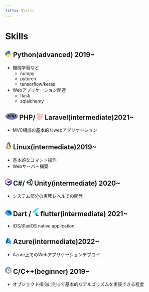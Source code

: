 ```yaml
---
title: Skills
---
```


# Skills

## <img src="/images/icons/python.svg" width="20"> Python(advanced) 2019~
- 機械学習など
    - numpy
    - pytorch
    - tensorflow/keras
- Webアプリケーション関連
    - flask
    - sqlalchemy

## <img src="/images/icons/php.svg" width="40"> PHP/ <img src="/images/icons/laravel.svg" width="20"> Laravel(intermediate)2021~
- MVC構成の基本的なwebアプリケーション

## <img src="/images/icons/linux.svg" width="20"> Linux(intermediate)2019~
- 基本的なコマンド操作
- Webサーバー構築


## <img src="/images/icons/c-sharp.svg" width="20"> C#/ <img src="/images/icons/unity.svg" width="20"> Unity(intermediate) 2020~
- システム部分の実務レベルでの開発

## <img src="/images/icons/dart.svg" width="20"> Dart / <img src="/images/icons/flutter.svg" width="20"> flutter(intermediate) 2021~
- iOS/iPadOS native application

## <img src="/images/icons/azure.svg" width="20"> Azure(intermediate)2022~
- Azure上でのWebアプリケーションデプロイ

## <img src="/images/icons/c.svg" width="20"> C/C++(beginner) 2019~
- オブジェクト指向に則って基本的なアルゴリズムを実装できる程度
